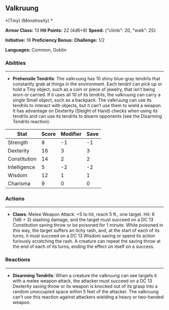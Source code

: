 ## Valkruung
*(Tiny) (Monstrosity) *

**Armor Class:** 13
**Hit Points:** 22 (4d6+8)
**Speed:** {"climb": 20, "walk": 25}

**Initiative:** 16
**Proficiency Bonus:**
**Challenge:** 1/2

**Languages:** Common, Goblin

### Abilities
 --- 
- **Prehensile Tendrils**: The valkruung has 10 shiny blue-gray tendrils that constantly grab at things in the environment. Each tendril can pick up or hold a Tiny object, such as a coin or piece of jewelry, that isn’t being worn or carried. If it uses all 10 of its tendrils, the valkruung can carry a single Small object, such as a backpack. The valkruung can use its tendrils to interact with objects, but it can’t use them to wield a weapon. It has advantage on Dexterity (Sleight of Hand) checks when using its tendrils and can use its tendrils to disarm opponents (see the Disarming Tendrils reaction).



| Stat | Score | Modifier | Save |
| ---- | ---- | ---- | ---- |
| Strength | 8 | -1 | -1 |
| Dexterity | 16 | 3 | 3 |
| Constitution | 14 | 2 | 2 |
| Intelligence | 5 | -2 | -2 |
| Wisdom | 12 | 1 | 1 |
| Charisma | 9 | 0 | 0 |

### Actions
 --- 
- **Claws**: Melee Weapon Attack: +5 to hit, reach 5 ft., one target. Hit: 6 (1d6 + 3) slashing damage, and the target must succeed on a DC 13 Constitution saving throw or be poisoned for 1 minute. While poisoned in this way, the target suffers an itchy rash, and, at the start of each of its turns, it must succeed on a DC 13 Wisdom saving or spend its action furiously scratching the rash. A creature can repeat the saving throw at the end of each of its turns, ending the effect on itself on a success.

### Reactions
 --- 
- **Disarming Tendrils**: When a creature the valkruung can see targets it with a melee weapon attack, the attacker must succeed on a DC 13 Dexterity saving throw or its weapon is knocked out of its grasp into a random unoccupied space within 5 feet of the attacker. The valkruung can’t use this reaction against attackers wielding a heavy or two-handed weapon.

